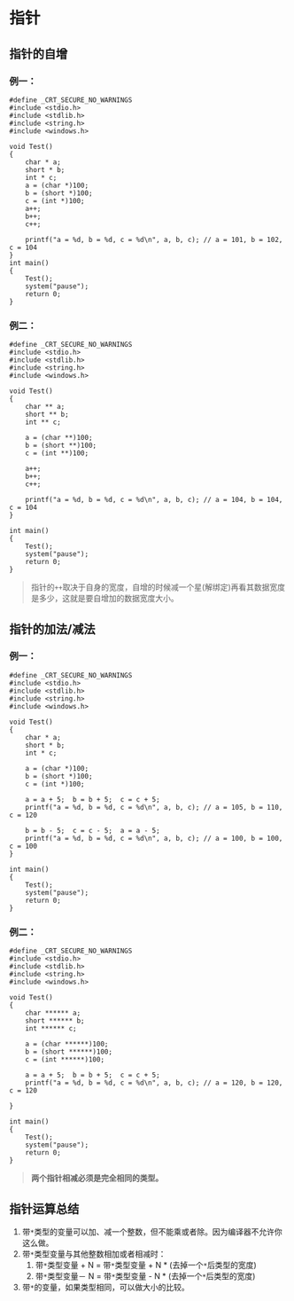 # 指针

## 指针的自增

### 例一：

```
#define _CRT_SECURE_NO_WARNINGS
#include <stdio.h>
#include <stdlib.h>
#include <string.h>
#include <windows.h>

void Test()
{
	char * a;
	short * b;
	int * c;
	a = (char *)100;
	b = (short *)100;
	c = (int *)100;
	a++;
	b++;
	c++;

	printf("a = %d, b = %d, c = %d\n", a, b, c); // a = 101, b = 102, c = 104
}
int main()
{
	Test();
	system("pause");
	return 0;
}
```
### 例二：

```
#define _CRT_SECURE_NO_WARNINGS
#include <stdio.h>
#include <stdlib.h>
#include <string.h>
#include <windows.h>

void Test()
{
	char ** a;
	short ** b;
	int ** c;

	a = (char **)100;
	b = (short **)100;
	c = (int **)100;

	a++;
	b++;
	c++;

	printf("a = %d, b = %d, c = %d\n", a, b, c); // a = 104, b = 104, c = 104
}

int main()
{
	Test();
	system("pause");
	return 0;
}
```

> 指针的`++`取决于自身的宽度，自增的时候减一个星(解绑定)再看其数据宽度是多少，这就是要自增加的数据宽度大小。

## 指针的加法/减法

### 例一：

```
#define _CRT_SECURE_NO_WARNINGS
#include <stdio.h>
#include <stdlib.h>
#include <string.h>
#include <windows.h>

void Test()
{
	char * a;
	short * b;
	int * c;

	a = (char *)100;
	b = (short *)100;
	c = (int *)100;

	a = a + 5;	b = b + 5;	c = c + 5;
	printf("a = %d, b = %d, c = %d\n", a, b, c); // a = 105, b = 110, c = 120

	b = b - 5;	c = c - 5;	a = a - 5;
	printf("a = %d, b = %d, c = %d\n", a, b, c); // a = 100, b = 100, c = 100
}

int main()
{
	Test();
	system("pause");
	return 0;
}
```


### 例二：


```
#define _CRT_SECURE_NO_WARNINGS
#include <stdio.h>
#include <stdlib.h>
#include <string.h>
#include <windows.h>

void Test()
{
	char ****** a;
	short ****** b;
	int ****** c;

	a = (char ******)100;
	b = (short ******)100;
	c = (int ******)100;

	a = a + 5;	b = b + 5;	c = c + 5;
	printf("a = %d, b = %d, c = %d\n", a, b, c); // a = 120, b = 120, c = 120

}

int main()
{
	Test();
	system("pause");
	return 0;
}
```
> **两个指针相减必须是完全相同的类型。**

## 指针运算总结

1. 带`*`类型的变量可以加、减一个整数，但不能乘或者除。因为编译器不允许你这么做。
2. 带`*`类型变量与其他整数相加或者相减时：
   1. 带`*`类型变量 + N = 带`*`类型变量 + N * (去掉一个`*`后类型的宽度)
   2. 带`*`类型变量－ N = 带`*`类型变量 - N * (去掉一个`*`后类型的宽度)
3. 带`*`的变量，如果类型相同，可以做大小的比较。

